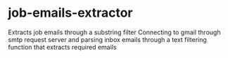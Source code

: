 # job-emails-extractor
Extracts job emails through a substring filter
Connecting to gmail through smtp request server and parsing inbox emails through a text filtering function that extracts required emails
